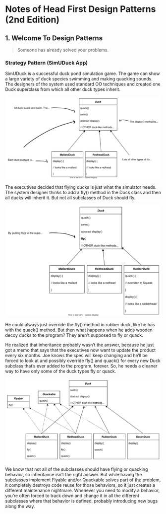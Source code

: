 # Notes of Head First Design Patterns (2nd Edition)

## 1. Welcome To Design Patterns

> Someone has already solved your problems.

### Strategy Pattern (SimUDuck App)

SimUDuck is a successful duck pond simulation game. The game can show a large variety of duck species swimming and making quacking sounds. The designers of the system used standard OO techniques and created one Duck superclass from which all other duck types inherit.



![](./diagrams/svg/01_duck_superclass.drawio.svg)



The executives decided that flying ducks is just what the simulator needs. The system designer thinks to add a fly() method in the Duck class and then all ducks will inherit it. But not all subclasses of Duck should fly.

![](./diagrams/svg/02_duck_inherit_fly_method.drawio.svg)



He could always just override the fly() method in rubber duck, like he has with the quack() method. But then what happens when he adds wooden decoy ducks to the program? They aren't supposed to fly or quack.

He realized that inheritance probably wasn’t the answer, because he just got a memo that says that the executives now want to update the product every six months. Joe knows the spec will keep changing and he’ll be forced to look at and possibly override fly() and quack() for every new Duck subclass that’s ever added to the program, forever. So, he needs a cleaner way to have only some of the duck types fly or quack.



![](./diagrams/svg/03_duck_interface.drawio.svg)



We know that not all of the subclasses should have flying or quacking behavior, so inheritance isn’t the right answer. But while having the subclasses implement Flyable and/or Quackable solves part of the problem, it completely destroys code reuse for those behaviors, so it just creates a different maintenance nightmare. Whenever you need to modify a behavior, you’re often forced to track down and change it in all the different subclasses where that behavior is defined, probably introducing new bugs along the way.

